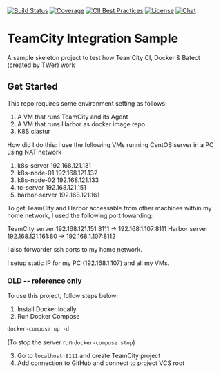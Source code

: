 [![Build Status](http://localhost:82/app/rest/builds/buildType:SmartRouter_Build/statusIcon)](http://localhost:82/viewType.html?buildTypeId=SmartRouter_Build&guest=1)
[![Coverage](https://img.shields.io/codecov/c/github/batect/batect.svg)](https://codecov.io/gh/batect/batect)
[![CII Best Practices](https://bestpractices.coreinfrastructure.org/projects/2698/badge)](https://bestpractices.coreinfrastructure.org/projects/2698)
[![License](https://img.shields.io/github/license/batect/batect.svg)](https://opensource.org/licenses/Apache-2.0)
[![Chat](https://img.shields.io/badge/chat-on%20GitHub%20Discussions-brightgreen.svg)](https://github.com/batect/batect/discussions)

# TeamCity Integration Sample
A sample skeleton project to test how TeamCity CI, Docker & Batect (created by TWer) work

## Get Started

This repo requires some environment setting as follows:

1. A VM that runs TeamCity and its Agent
2. A VM that runs Harbor as docker image repo
3. K8S clastur

How did I do this:
I use the following VMs running CentOS server in a PC using NAT network
1. k8s-server 192.168.121.131
2. k8s-node-01 192.168.121.132
3. k8s-node-02 192.168.121.133
4. tc-server 192.168.121.151
5. harbor-server 192.168.121.161

To get TeamCity and Harbor accessable from other machines within my home network, I used the following port fowarding:

TeamCity server 192.168.121.151:8111 -> 192.168.1.107:8111
Harbor server 192.168.121.161:80 -> 192.168.1.107:8112

I also forwarder ssh ports to my home network.

I setup static IP for my PC (192.168.1.107) and all my VMs.


### OLD -- reference only

To use this project, follow steps below:

1. Install Docker locally 
2. Run Docker Compose

```dockerfile
docker-compose up -d
```
(To stop the server run `docker-compose stop`)

3. Go to `localhost:8111` and create TeamCity project
4. Add connection to GitHub and connect to project VCS root
